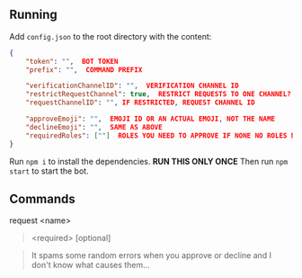 ## Running

Add `config.json` to the root directory with the content:

```json
{
    "token": "",  BOT TOKEN
    "prefix": "",  COMMAND PREFIX

    "verificationChannelID": "",  VERIFICATION CHANNEL ID
    "restrictRequestChannel": true,  RESTRICT REQUESTS TO ONE CHANNEL?
    "requestChannelID": "", IF RESTRICTED, REQUEST CHANNEL ID

    "approveEmoji": "",  EMOJI ID OR AN ACTUAL EMOJI, NOT THE NAME
    "declineEmoji": "",  SAME AS ABOVE
    "requiredRoles": [""]  ROLES YOU NEED TO APPROVE IF NONE NO ROLES NEEDED
}
```

Run `npm i` to install the dependencies. **RUN THIS ONLY ONCE**
Then run `npm start` to start the bot.

## Commands
request \<name\>
> \<required\> [optional]

> It spams some random errors when you approve or decline and I don't know what causes them...
